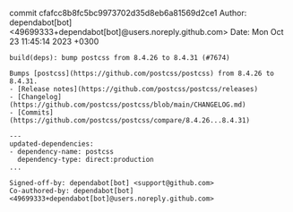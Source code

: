 commit cfafcc8b8fc5bc9973702d35d8eb6a81569d2ce1
Author: dependabot[bot] <49699333+dependabot[bot]@users.noreply.github.com>
Date:   Mon Oct 23 11:45:14 2023 +0300

    build(deps): bump postcss from 8.4.26 to 8.4.31 (#7674)
    
    Bumps [postcss](https://github.com/postcss/postcss) from 8.4.26 to 8.4.31.
    - [Release notes](https://github.com/postcss/postcss/releases)
    - [Changelog](https://github.com/postcss/postcss/blob/main/CHANGELOG.md)
    - [Commits](https://github.com/postcss/postcss/compare/8.4.26...8.4.31)
    
    ---
    updated-dependencies:
    - dependency-name: postcss
      dependency-type: direct:production
    ...
    
    Signed-off-by: dependabot[bot] <support@github.com>
    Co-authored-by: dependabot[bot] <49699333+dependabot[bot]@users.noreply.github.com>
